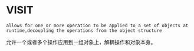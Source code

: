 # VISIT

`allows for one or more operation to be applied to a set of objects at runtime,decoupling the operations from the object structure `

允许一个或者多个操作应用到一组对象上，解耦操作和对象本身。

